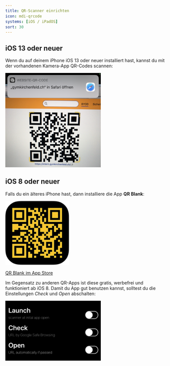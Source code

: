 ```yaml
---
title: QR-Scanner einrichten
icon: mdi-qrcode
systems: [iOS / iPadOS]
sort: 30
---
```




## iOS 13 oder neuer

Wenn du auf deinem iPhone iOS 13 oder neuer installiert hast, kannst du mit der vorhandenen Kamera-App QR-Codes scannen:

![](./qr-code.png)

## iOS 8 oder neuer

Falls du ein älteres iPhone hast, dann installiere die App **QR Blank**:

[![](./qr-blank-logo.png)](https://apps.apple.com/app/id1137064763)

[QR Blank im App Store](https://apps.apple.com/app/id1137064763)

Im Gegensatz zu anderen QR-Apps ist diese gratis, werbefrei und funktioniert ab iOS 8. Damit du App gut benutzen kannst, solltest du die Einstellungen _Check_ und _Open_ abschalten:

![](./qr-blank-settings.png)

